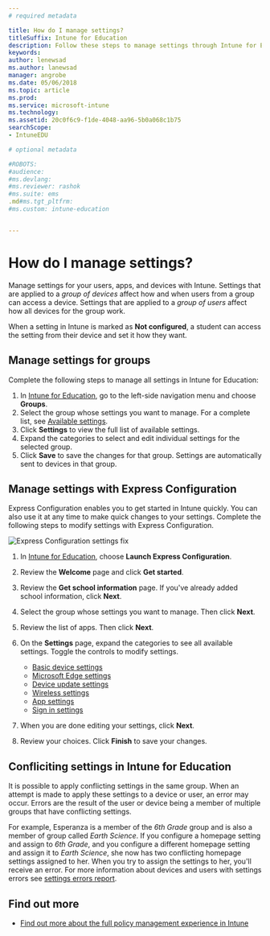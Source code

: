 ```yaml
---
# required metadata

title: How do I manage settings?
titleSuffix: Intune for Education
description: Follow these steps to manage settings through Intune for Education policies.
keywords:
author: lenewsad
ms.author: lanewsad
manager: angrobe
ms.date: 05/06/2018
ms.topic: article
ms.prod:
ms.service: microsoft-intune
ms.technology:
ms.assetid: 20c0f6c9-f1de-4048-aa96-5b0a068c1b75
searchScope:
- IntuneEDU

# optional metadata

#ROBOTS:
#audience:
#ms.devlang:
#ms.reviewer: rashok
#ms.suite: ems
.md#ms.tgt_pltfrm:
#ms.custom: intune-education


---
```


# How do I manage settings?

Manage  settings for your users, apps, and devices with Intune. Settings that are applied to a *group of devices* affect how and when users from a group can access a device. Settings that are applied to a *group of users* affect how all devices for the group work. 

When a setting in Intune is marked as **Not configured**, a student can access the setting from their device and set it how they want.

## Manage settings for groups

Complete the following steps to manage all settings in Intune for Education:
1. In [Intune for Education](https://intuneeducation.portal.azure.com), go to the left-side navigation menu and choose **Groups**.
2. Select the group whose settings you want to manage. For a complete list, see [Available settings](what-are-settings.md).
3. Click **Settings** to view the full list of available settings.
4. Expand the categories to select and edit individual settings for the selected group.
5. Click **Save** to save the changes for that group. Settings are automatically sent to devices in that group.

## Manage settings with Express Configuration

Express Configuration enables you to get started in Intune quickly. You can also use it at any time to make quick changes to your settings. Complete the following steps to modify settings with Express Configuration.

  ![Express Configuration settings fix](./media/express-config-006-choose-settings.png)

1. In [Intune for Education](https://intuneeducation.portal.azure.com), choose **Launch Express Configuration**. 
2. Review the **Welcome** page and click **Get started**.
2. Review the **Get school information** page. If you've already added school information, click **Next**.
3. Select the group whose settings you want to manage. Then click **Next**.
4. Review the list of apps. Then click **Next**.
5. On the **Settings** page, expand the categories to see all available settings. Toggle the controls to modify settings.
   * [Basic device settings](available-settings.md#basic-device-settings)
   * [Microsoft Edge settings](available-settings.md#microsoft-edge-settings)
   * [Device update settings](available-settings.md#device-update-settings)
   * [Wireless settings](available-settings.md#wireless-settings)
   * [App settings](available-settings.md#app-settings)
   * [Sign in settings](available-settings.md#sign-in-settings)

6. When you are done editing your settings, click **Next**.
7. Review your choices. Click **Finish** to save your changes.

## Confliciting settings in Intune for Education

It is possible to apply conflicting settings in the same group. When an attempt is made to apply these settings to a device or user, an error may occur. Errors are the result of the user or device being a member of multiple groups that have conflicting settings.

For example, Esperanza is a member of the *6th Grade* group and is also a member of group called *Earth Science*. If you configure a homepage setting and assign to *6th Grade*, and you configure a different homepage setting and assign it to *Earth Science*, she now has two conflicting homepage settings assigned to her. When you try to assign the settings to her, you'll receive an error. For more information about devices and users with settings errors see [settings errors report](what-are-reports.md).

## Find out more

- [Find out more about the full policy management experience in  Intune](https://docs.microsoft.com/intune/deploy-use/manage-settings-and-features-on-your-devices-with-microsoft-intune-policies)

